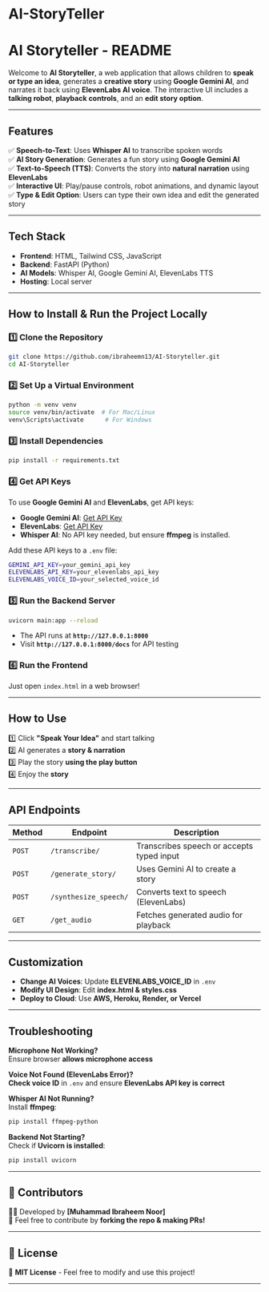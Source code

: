 # AI-StoryTeller
# AI Storyteller - README

Welcome to **AI Storyteller**, a web application that allows children to **speak or type an idea**, generates a **creative story** using **Google Gemini AI**, and narrates it back using **ElevenLabs AI voice**. The interactive UI includes a **talking robot**, **playback controls**, and an **edit story option**.

---

## Features
✅ **Speech-to-Text**: Uses **Whisper AI** to transcribe spoken words  
✅ **AI Story Generation**: Generates a fun story using **Google Gemini AI**  
✅ **Text-to-Speech (TTS)**: Converts the story into **natural narration** using **ElevenLabs**  
✅ **Interactive UI**: Play/pause controls, robot animations, and dynamic layout  
✅ **Type & Edit Option**: Users can type their own idea and edit the generated story  

---

## Tech Stack
- **Frontend**: HTML, Tailwind CSS, JavaScript  
- **Backend**: FastAPI (Python)  
- **AI Models**: Whisper AI, Google Gemini AI, ElevenLabs TTS  
- **Hosting**: Local server 

---

## How to Install & Run the Project Locally

### 1️⃣ Clone the Repository
```sh
git clone https://github.com/ibraheemn13/AI-Storyteller.git
cd AI-Storyteller
```

### 2️⃣ Set Up a Virtual Environment
```sh
python -m venv venv
source venv/bin/activate  # For Mac/Linux
venv\Scripts\activate      # For Windows
```

### 3️⃣ Install Dependencies
```sh
pip install -r requirements.txt
```

### 4️⃣ Get API Keys
To use **Google Gemini AI** and **ElevenLabs**, get API keys:  
- **Google Gemini AI**: [Get API Key](https://ai.google.dev)  
- **ElevenLabs**: [Get API Key](https://elevenlabs.io)  
- **Whisper AI**: No API key needed, but ensure **ffmpeg** is installed.

Add these API keys to a `.env` file:  
```sh
GEMINI_API_KEY=your_gemini_api_key
ELEVENLABS_API_KEY=your_elevenlabs_api_key
ELEVENLABS_VOICE_ID=your_selected_voice_id
```

### 5️⃣ Run the Backend Server
```sh
uvicorn main:app --reload
```
- The API runs at **`http://127.0.0.1:8000`**  
- Visit **`http://127.0.0.1:8000/docs`** for API testing  

### 6️⃣ Run the Frontend
Just open `index.html` in a web browser!  

---

## How to Use
1️⃣ Click **"Speak Your Idea"** and start talking  
2️⃣ AI generates a **story & narration**  
3️⃣ Play the story **using the play button**  
4️⃣ Enjoy the **story**

---

## API Endpoints
| **Method** | **Endpoint** | **Description** |
|------------|-------------|----------------|
| `POST` | `/transcribe/` | Transcribes speech or accepts typed input |
| `POST` | `/generate_story/` | Uses Gemini AI to create a story |
| `POST` | `/synthesize_speech/` | Converts text to speech (ElevenLabs) |
| `GET` | `/get_audio` | Fetches generated audio for playback |

---

## Customization
- **Change AI Voices**: Update **ELEVENLABS_VOICE_ID** in `.env`  
- **Modify UI Design**: Edit **index.html & styles.css**  
- **Deploy to Cloud**: Use **AWS, Heroku, Render, or Vercel**  

---

## Troubleshooting
**Microphone Not Working?**  
 Ensure browser **allows microphone access**  

**Voice Not Found (ElevenLabs Error)?**  
 **Check voice ID** in `.env` and ensure **ElevenLabs API key is correct**  

**Whisper AI Not Running?**  
 Install **ffmpeg**:  
```sh
pip install ffmpeg-python
```

**Backend Not Starting?**  
 Check if **Uvicorn is installed**:
```sh
pip install uvicorn
```

---

## 🌟 Contributors
👨‍💻 Developed by **[Muhammad Ibraheem Noor]**  
💬 Feel free to contribute by **forking the repo & making PRs!**  

---

## 📜 License
📝 **MIT License** - Feel free to modify and use this project!  

---